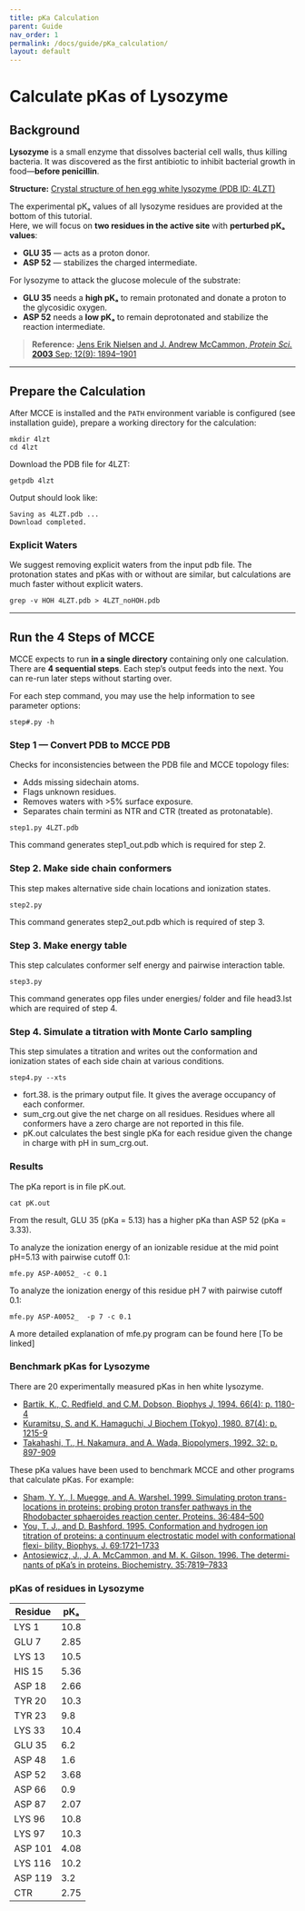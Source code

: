 ```yaml
---
title: pKa Calculation
parent: Guide
nav_order: 1
permalink: /docs/guide/pKa_calculation/
layout: default
---
```


# Calculate pKas of Lysozyme

## Background

**Lysozyme** is a small enzyme that dissolves bacterial cell walls, thus killing bacteria. It was discovered as the first antibiotic to inhibit bacterial growth in food—**before penicillin**.

**Structure:** [Crystal structure of hen egg white lysozyme (PDB ID: 4LZT)](https://www.rcsb.org/structure/4LZT)

The experimental pKₐ values of all lysozyme residues are provided at the bottom of this tutorial.  
Here, we will focus on **two residues in the active site** with **perturbed pKₐ values**:
- **GLU 35** — acts as a proton donor.
- **ASP 52** — stabilizes the charged intermediate.

For lysozyme to attack the glucose molecule of the substrate:  
- **GLU 35** needs a **high pKₐ** to remain protonated and donate a proton to the glycosidic oxygen.
- **ASP 52** needs a **low pKₐ** to remain deprotonated and stabilize the reaction intermediate.

> **Reference:** [Jens Erik Nielsen and J. Andrew McCammon, *Protein Sci.* **2003** Sep; 12(9): 1894–1901](https://doi.org/10.1110/ps.03114903)

---
## Prepare the Calculation
After MCCE is installed and the `PATH` environment variable is configured (see installation guide), prepare a working directory for the calculation:

```
mkdir 4lzt
cd 4lzt
```

Download the PDB file for 4LZT:
```
getpdb 4lzt
```

Output should look like:
```
Saving as 4LZT.pdb ...
Download completed.
```

### Explicit Waters
We suggest removing explicit waters from the input pdb file. The protonation states and pKas with or without are similar, but calculations are much faster without explicit waters.

```
grep -v HOH 4LZT.pdb > 4LZT_noHOH.pdb
```
---

## Run the 4 Steps of MCCE
MCCE expects to run **in a single directory** containing only one calculation.
There are **4 sequential steps**. Each step’s output feeds into the next.
You can re-run later steps without starting over.

For each step command, you may use the help information to see parameter options:
```
step#.py -h
```

### Step 1 — Convert PDB to MCCE PDB
Checks for inconsistencies between the PDB file and MCCE topology files:
- Adds missing sidechain atoms.
- Flags unknown residues.
- Removes waters with >5% surface exposure.
- Separates chain termini as NTR and CTR (treated as protonatable).

```
step1.py 4LZT.pdb
```
This command generates step1_out.pdb which is required for step 2.


### Step 2. Make side chain conformers
This step makes alternative side chain locations and ionization states.

```
step2.py
```
This command generates step2_out.pdb which is required of step 3.


### Step 3. Make energy table
This step calculates conformer self energy and pairwise interaction table.

```
step3.py
```
This command generates opp files under energies/ folder and file head3.lst which are required of step 4.


### Step 4. Simulate a titration with Monte Carlo sampling
This step simulates a titration and writes out the conformation and ionization states of each side chain at various conditions.

```
step4.py --xts
```
- fort.38. is the primary output file. It gives the average occupancy of each conformer.
- sum_crg.out give the net charge on all residues. Residues where all conformers have a zero charge are not reported in this file.
- pK.out calculates the best single pKa for each residue given the change in charge with pH in sum_crg.out.


### Results
The pKa report is in file pK.out.

```
cat pK.out
```
From the result, GLU 35 (pKa = 5.13) has a higher pKa than ASP 52 (pKa = 3.33).

To analyze the ionization energy of an ionizable residue at the mid point pH=5.13 with pairwise cutoff 0.1:
```
mfe.py ASP-A0052_ -c 0.1
```

To analyze the ionization energy of this residue pH 7 with pairwise cutoff 0.1:
```
mfe.py ASP-A0052_  -p 7 -c 0.1
```

A more detailed explanation of mfe.py program can be found here [To be linked]

### Benchmark pKas for Lysozyme
There are 20 experimentally measured pKas in hen white lysozyme.

- [Bartik, K., C. Redfield, and C.M. Dobson, Biophys J, 1994. 66(4): p. 1180-4](10.1016/S0006-3495(94)80900-2)
- [Kuramitsu, S. and K. Hamaguchi, J Biochem (Tokyo), 1980. 87(4): p. 1215-9](https://www.jstage.jst.go.jp/article/biochemistry1922/87/3/87_3_771/_article/-char/ja/)
- [Takahashi, T., H. Nakamura, and A. Wada, Biopolymers, 1992. 32: p. 897-909](https://doi.org/10.1002/bip.360320802)

These pKa values have been used to benchmark MCCE and other programs that calculate pKas. For example:
- [Sham, Y. Y., I. Muegge, and A. Warshel. 1999. Simulating proton trans- locations in proteins: probing proton transfer pathways in the Rhodobacter sphaeroides reaction center. Proteins. 36:484–500](https://pubmed.ncbi.nlm.nih.gov/10450091/)
- [You, T. J., and D. Bashford. 1995. Conformation and hydrogen ion titration of proteins: a continuum electrostatic model with conformational flexi- bility. Biophys. J. 69:1721–1733](https://pmc.ncbi.nlm.nih.gov/articles/PMC1236406/)
- [Antosiewicz, J., J. A. McCammon, and M. K. Gilson. 1996. The determi- nants of pKa’s in proteins. Biochemistry. 35:7819–7833](https://pubmed.ncbi.nlm.nih.gov/8672483/)

### pKas of residues in Lysozyme

| Residue  | pKₐ  |
|----------|------|
| LYS 1    | 10.8 |
| GLU 7    |  2.85|
| LYS 13   | 10.5 |
| HIS 15   |  5.36|
| ASP 18   |  2.66|
| TYR 20   | 10.3 |
| TYR 23   |  9.8 |
| LYS 33   | 10.4 |
| GLU 35   |  6.2 |
| ASP 48   |  1.6 |
| ASP 52   |  3.68|
| ASP 66   |  0.9 |
| ASP 87   |  2.07|
| LYS 96   | 10.8 |
| LYS 97   | 10.3 |
| ASP 101  |  4.08|
| LYS 116  | 10.2 |
| ASP 119  |  3.2 |
| CTR      |  2.75|

